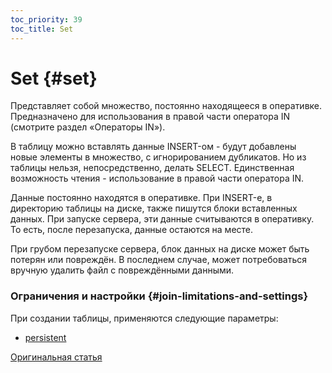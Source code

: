 ```yaml
---
toc_priority: 39
toc_title: Set
---
```


# Set {#set}

Представляет собой множество, постоянно находящееся в оперативке. Предназначено для использования в правой части оператора IN (смотрите раздел «Операторы IN»).

В таблицу можно вставлять данные INSERT-ом - будут добавлены новые элементы в множество, с игнорированием дубликатов.
Но из таблицы нельзя, непосредственно, делать SELECT. Единственная возможность чтения - использование в правой части оператора IN.

Данные постоянно находятся в оперативке. При INSERT-е, в директорию таблицы на диске, также пишутся блоки вставленных данных. При запуске сервера, эти данные считываются в оперативку. То есть, после перезапуска, данные остаются на месте.

При грубом перезапуске сервера, блок данных на диске может быть потерян или повреждён. В последнем случае, может потребоваться вручную удалить файл с повреждёнными данными.

### Ограничения и настройки {#join-limitations-and-settings}

При создании таблицы, применяются следующие параметры:

-   [persistent](../../../operations/settings/settings.md#persistent)

[Оригинальная статья](https://clickhouse.tech/docs/ru/operations/table_engines/set/) <!--hide-->
